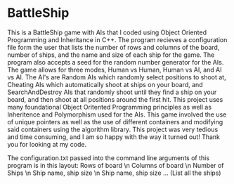 # BattleShip

This is a BattleShip game with AIs that I coded using Object Oriented Programming and Inheritance in C++.
The program recieves a configuration file form the user that lists the number of rows and columns of the board, number of ships, and the name and size of each ship for the game. The program also accepts a seed for the random number generator for the AIs.
The game allows for three modes, Human vs Human, Human vs AI, and AI vs AI.
The AI's are Random AIs which randomly select positions to shoot at, Cheating AIs which automatically shoot at ships on your board, and SearchAndDestroy AIs that randomly shoot until they find a ship on your board, and then shoot at all positions around the first hit.
This project uses many foundational Object Oritented Programming principles as well as Inheritence and Polymorphism used for the AIs. This game involved the use of unique pointers as well as the use of different containers and modifying said containers using the algorithm library.
This project was very tedious and time consuming, and I am so happy with the way it turned out! Thank you for looking at my code.

The configuration.txt passed into the command line arguments of this program is in this layout:
Rows of board \n
Columns of board \n
Number of Ships \n
Ship name, ship size \n
Ship name, ship size ... (List all the ships)
